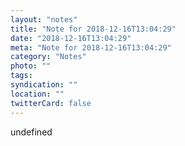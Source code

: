 ```yaml
---
layout: "notes"
title: "Note for 2018-12-16T13:04:29"
date: "2018-12-16T13:04:29"
meta: "Note for 2018-12-16T13:04:29"
category: "Notes"
photo: ""
tags:
syndication: ""
location: ""
twitterCard: false
---
```

undefined
